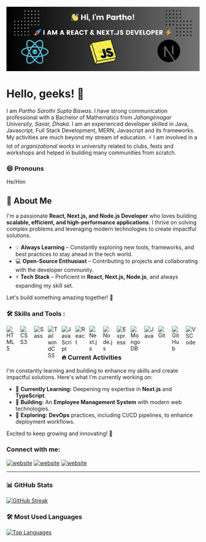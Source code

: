 ![parthosarothi46 GitHub README header image](https://raw.githubusercontent.com/parthosarothi46/parthosarothi46/master/heading.png)

# Hello, geeks! 👋

I am _Partho Sarothi Supta Biswas_. I have strong communication professional with a Bachelor of Mathematics from _Jahangirnagar University, Savar, Dhaka_. I am an experienced developer skilled in Java, Javascript, Full Stack Development, MERN, Javascript and its frameworks. My activities are much beyond my stream of education. ⚡ I am involved in a lot of _organizational works_ in university related to clubs, fests and workshops and helped in building many communities from scratch.

### 😄 Pronouns

He/Him

## 📝 About Me

I'm a passionate **React, Next.js, and Node.js Developer** who loves building **scalable, efficient, and high-performance applications**. I thrive on solving complex problems and leveraging modern technologies to create impactful solutions.

- 💡 **Always Learning** – Constantly exploring new tools, frameworks, and best practices to stay ahead in the tech world.
- 💻 **Open-Source Enthusiast** – Contributing to projects and collaborating with the developer community.
- ⚡ **Tech Stack** – Proficient in **React, Next.js, Node.js**, and always expanding my skill set.

Let's build something amazing together! 🚀

### 🛠️ Skills and Tools :

<img align="left" alt="HTML5" width="26px" src="https://cdn.jsdelivr.net/gh/devicons/devicon/icons/html5/html5-original.svg" style="padding-right:10px;" />
<img align="left" alt="CSS3" width="26px" src="https://cdn.jsdelivr.net/gh/devicons/devicon/icons/css3/css3-original.svg" style="padding-right:10px;" />
<img align="left" alt="Sass" width="26px" src="https://cdn.jsdelivr.net/gh/devicons/devicon/icons/sass/sass-original.svg" style="padding-right:10px;" />
<img align="left" alt="TailwindCSS" width="26px" src="https://cdn.jsdelivr.net/gh/devicons/devicon/icons/tailwindcss/tailwindcss-original.svg" style="padding-right:10px;" />
<img align="left" alt="JavaScript" width="26px" src="https://cdn.jsdelivr.net/gh/devicons/devicon/icons/javascript/javascript-original.svg" style="padding-right:10px;" />
<img align="left" alt="React" width="26px" src="https://cdn.jsdelivr.net/gh/devicons/devicon/icons/react/react-original.svg" style="padding-right:10px;" />
<img align="left" alt="Next.js" width="26px" src="https://cdn.jsdelivr.net/gh/devicons/devicon/icons/nextjs/nextjs-original.svg" style="padding-right:10px;" />
<img align="left" alt="Node.js" width="26px" src="https://cdn.jsdelivr.net/gh/devicons/devicon/icons/nodejs/nodejs-original.svg" style="padding-right:10px;" />
<img align="left" alt="Express" width="26px" src="https://cdn.jsdelivr.net/gh/devicons/devicon/icons/express/express-original.svg" style="padding-right:10px;" />
<img align="left" alt="MongoDB" width="26px" src="https://cdn.jsdelivr.net/gh/devicons/devicon/icons/mongodb/mongodb-original.svg" style="padding-right:10px;" />
<img align="left" alt="Java" width="26px" src="https://cdn.jsdelivr.net/gh/devicons/devicon/icons/java/java-original.svg" style="padding-right:10px;" />
<img align="left" alt="Git" width="26px" src="https://cdn.jsdelivr.net/gh/devicons/devicon/icons/git/git-original.svg" style="padding-right:10px;" />
<img align="left" alt="GitHub" width="26px" src="https://cdn.jsdelivr.net/gh/devicons/devicon/icons/github/github-original.svg" style="padding-right:10px;" />
<img align="left" alt="VSCode" width="26px" src="https://cdn.jsdelivr.net/gh/devicons/devicon/icons/vscode/vscode-original.svg" style="padding-right:10px;" />

<br />
<br />

---

### 🔥 Current Activities

I'm constantly learning and building to enhance my skills and create impactful solutions. Here's what I'm currently working on:

- 🌱 **Currently Learning:** Deepening my expertise in **Next.js** and **TypeScript**.
- 💼 **Building:** An **Employee Management System** with modern web technologies.
- 📖 **Exploring:** **DevOps** practices, including CI/CD pipelines, to enhance deployment workflows.

Excited to keep growing and innovating! 🚀

### Connect with me:

[![website](https://img.icons8.com/fluency/48/facebook-new.png)](https://www.facebook.com/parthosarothi46)
[![website](https://img.icons8.com/fluency/48/instagram-new.png)](https://www.instagram.com/parthosarothi46)
[![website](https://img.icons8.com/color/48/twitterx--v1.png)](https://x.com/parthosarothi46)

---

### 📊 GitHub Stats

[![GitHub Streak](https://streak-stats.demolab.com?user=parthosarothi46)](https://git.io/streak-stats)

### 🛠️ Most Used Languages

[![Top Languages](https://github-readme-stats.vercel.app/api/top-langs/?username=parthosarothi46)](https://github.com/anuraghazra/github-readme-stats)
